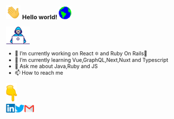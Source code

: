 ### <img src="https://github.com/juliocabrera820/juliocabrera820/blob/master/Assets/Hi.gif" width="40px"> Hello world!&nbsp;<img src="https://github.com/juliocabrera820/juliocabrera820/blob/master/Assets/Earth.gif" width="35px">

<img src="https://github.com/juliocabrera820/juliocabrera820/blob/master/Assets/Developer.gif" width="65px">

- 🔭 I’m currently working on React :six_pointed_star: and Ruby On Rails:gem:
- 🌱 I’m currently learning Vue,GraphQL,Next,Nuxt and Typescript
- 💬 Ask me about Java,Ruby and JS
- 📫 How to reach me

<img src="https://github.com/juliocabrera820/juliocabrera820/blob/master/Assets/Point_Down.gif" width="30px">
<br>
  <a href="https://in.linkedin.com/in/JulioCabrera">
    <img align="left" alt="Julio Cabrera | Linkedin" width="24px" src="https://github.com/juliocabrera820/juliocabrera820/blob/master/Assets/Linkedin.svg" />
  </a>
  <a href="https://twitter.com/arielcabrera_11">
    <img align="left" alt="Ariel Cabrera | Twitter" width="26px" src="https://github.com/juliocabrera820/juliocabrera820/blob/master/Assets/Twitter.svg" />
  </a>
  <a href="mailto:juliocabrera820gmail.com">
    <img align="left" alt="Julio Cabrera | Gmail" width="26px" src="https://github.com/juliocabrera820/juliocabrera820/blob/master/Assets/Gmail.svg" />
  </a>

